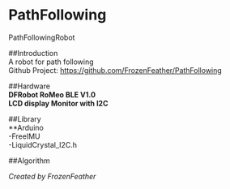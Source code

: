 # PathFollowing  
PathFollowingRobot  

##Introduction  
A robot for path following  
Github Project: https://github.com/FrozenFeather/PathFollowing  

##Hardware  
**DFRobot RoMeo BLE V1.0**  
**LCD display Monitor with I2C**  

##Library  
**Arduino  
-FreeIMU  
-LiquidCrystal_I2C.h  

##Algorithm  

<i>Created by FrozenFeather</i>  